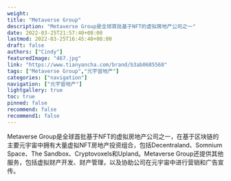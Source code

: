 ```yaml
---
weight: 
title: "Metaverse Group"
description: "Metaverse Group是全球首批基于NFT的虚拟房地产公司之一"
date: 2022-03-25T21:57:40+08:00
lastmod: 2022-03-25T16:45:40+08:00
draft: false
authors: ["Cindy"]
featuredImage: "467.jpg"
link: "https://www.tianyancha.com/brand/b3ab0685568"
tags: ["Metaverse Group","元宇宙地产"]
categories: ["navigation"]
navigation: ["元宇宙地产"]
lightgallery: true
toc: true
pinned: false
recommend: false
recommend1: false
---
```

Metaverse Group是全球首批基于NFT的虚拟房地产公司之一，在基于区块链的主要元宇宙中拥有大量虚拟NFT房地产投资组合，包括Decentraland、Somnium Space、The Sandbox、Cryptovoxels和Upland。Metaverse Group还提供其他服务，包括虚拟财产开发、财产管理，以及协助公司在元宇宙中进行营销和广告宣传。